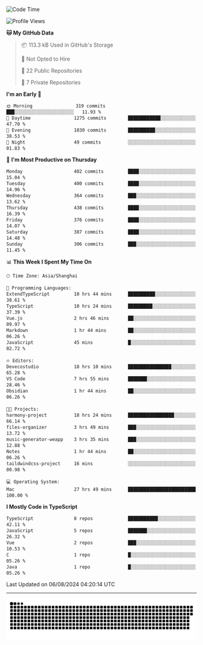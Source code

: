 <!--
<picture>
  <source
    srcset="https://github-readme-stats.vercel.app/api?username=kevinxft&show_icons=true&theme=dark"
    media="(prefers-color-scheme: dark)"
  />
  <source
    srcset="https://github-readme-stats.vercel.app/api?username=kevinxft&show_icons=true"
    media="(prefers-color-scheme: light), (prefers-color-scheme: no-preference)"
  />
  <img src="https://github-readme-stats.vercel.app/api?username=kevinxft&show_icons=true" />
</picture>
-->

<!--START_SECTION:waka-->
![Code Time](http://img.shields.io/badge/Code%20Time-2%2C424%20hrs%2022%20mins-blue)

![Profile Views](http://img.shields.io/badge/Profile%20Views-28-blue)

**🐱 My GitHub Data** 

> 📦 113.3 kB Used in GitHub's Storage 
 > 
> 🚫 Not Opted to Hire
 > 
> 📜 22 Public Repositories 
 > 
> 🔑 7 Private Repositories 
 > 
**I'm an Early 🐤** 

```text
🌞 Morning                319 commits         ███░░░░░░░░░░░░░░░░░░░░░░   11.93 % 
🌆 Daytime                1275 commits        ████████████░░░░░░░░░░░░░   47.70 % 
🌃 Evening                1030 commits        ██████████░░░░░░░░░░░░░░░   38.53 % 
🌙 Night                  49 commits          ░░░░░░░░░░░░░░░░░░░░░░░░░   01.83 % 
```
📅 **I'm Most Productive on Thursday** 

```text
Monday                   402 commits         ████░░░░░░░░░░░░░░░░░░░░░   15.04 % 
Tuesday                  400 commits         ████░░░░░░░░░░░░░░░░░░░░░   14.96 % 
Wednesday                364 commits         ███░░░░░░░░░░░░░░░░░░░░░░   13.62 % 
Thursday                 438 commits         ████░░░░░░░░░░░░░░░░░░░░░   16.39 % 
Friday                   376 commits         ████░░░░░░░░░░░░░░░░░░░░░   14.07 % 
Saturday                 387 commits         ████░░░░░░░░░░░░░░░░░░░░░   14.48 % 
Sunday                   306 commits         ███░░░░░░░░░░░░░░░░░░░░░░   11.45 % 
```


📊 **This Week I Spent My Time On** 

```text
🕑︎ Time Zone: Asia/Shanghai

💬 Programming Languages: 
ExtendTypeScript         10 hrs 44 mins      ██████████░░░░░░░░░░░░░░░   38.61 % 
TypeScript               10 hrs 24 mins      █████████░░░░░░░░░░░░░░░░   37.39 % 
Vue.js                   2 hrs 46 mins       ██░░░░░░░░░░░░░░░░░░░░░░░   09.97 % 
Markdown                 1 hr 44 mins        ██░░░░░░░░░░░░░░░░░░░░░░░   06.26 % 
JavaScript               45 mins             █░░░░░░░░░░░░░░░░░░░░░░░░   02.72 % 

🔥 Editors: 
Devecostudio             18 hrs 10 mins      ████████████████░░░░░░░░░   65.28 % 
VS Code                  7 hrs 55 mins       ███████░░░░░░░░░░░░░░░░░░   28.46 % 
Obsidian                 1 hr 44 mins        ██░░░░░░░░░░░░░░░░░░░░░░░   06.26 % 

🐱‍💻 Projects: 
harmony-project          18 hrs 24 mins      █████████████████░░░░░░░░   66.14 % 
files-organizer          3 hrs 49 mins       ███░░░░░░░░░░░░░░░░░░░░░░   13.72 % 
music-generator-weapp    3 hrs 35 mins       ███░░░░░░░░░░░░░░░░░░░░░░   12.88 % 
Notes                    1 hr 44 mins        ██░░░░░░░░░░░░░░░░░░░░░░░   06.26 % 
taildwindcss-project     16 mins             ░░░░░░░░░░░░░░░░░░░░░░░░░   00.98 % 

💻 Operating System: 
Mac                      27 hrs 49 mins      █████████████████████████   100.00 % 
```

**I Mostly Code in TypeScript** 

```text
TypeScript               8 repos             ███████████░░░░░░░░░░░░░░   42.11 % 
JavaScript               5 repos             ███████░░░░░░░░░░░░░░░░░░   26.32 % 
Vue                      2 repos             ███░░░░░░░░░░░░░░░░░░░░░░   10.53 % 
C                        1 repo              █░░░░░░░░░░░░░░░░░░░░░░░░   05.26 % 
Java                     1 repo              █░░░░░░░░░░░░░░░░░░░░░░░░   05.26 % 
```




 Last Updated on 06/08/2024 04:20:14 UTC
<!--END_SECTION:waka-->

---

<picture>
  <source media="(prefers-color-scheme: dark)" srcset="https://raw.githubusercontent.com/kevinxft/kevinxft/output/github-contribution-grid-snake-dark.svg">
  <source media="(prefers-color-scheme: light)" srcset="https://raw.githubusercontent.com/kevinxft/kevinxft/output/github-contribution-grid-snake.svg">
  <img alt="github contribution grid snake animation" src="https://raw.githubusercontent.com/kevinxft/kevinxft/output/github-contribution-grid-snake.svg">
</picture>